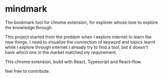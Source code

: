 # mindmark

The bookmark tool for chrome extension, for explorer whose love to explore the knowledge through.

This project started from the problem when I explore internet to learn the new things. I need to visualize the connection of keyword and topics learnt while I explore through internet.I already try to find a tool, but it doesn't have which one in the market matched my requirement.

This chrome extension, build with React, Typescript and React-flow.

feel free to contribute.
